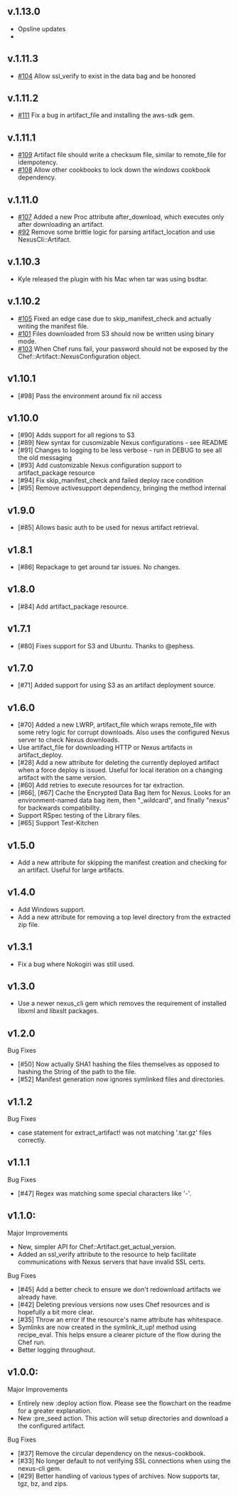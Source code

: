 ## v.1.13.0

* Opsline updates
*
## v.1.11.3

* [#104](https://github.com/RiotGames/artifact-cookbook/pull/104) Allow ssl_verify to exist in the data bag and be honored

## v.1.11.2

* [#111](https://github.com/RiotGames/artifact-cookbook/pull/111) Fix a bug in artifact_file and installing the aws-sdk gem.

## v.1.11.1

* [#109](https://github.com/RiotGames/artifact-cookbook/pull/109) Artifact file should write a checksum file, similar to remote_file for idempotency.
* [#108](https://github.com/RiotGames/artifact-cookbook/pull/108) Allow other cookbooks to lock down the windows cookbook dependency.

## v.1.11.0

* [#107](https://github.com/RiotGames/artifact-cookbook/pull/107) Added a new Proc attribute after_download, which executes only after downloading an artifact.
* [#92](https://github.com/RiotGames/artifact-cookbook/pull/92) Remove some brittle logic for parsing artifact_location and use NexusCli::Artifact.

## v.1.10.3

* Kyle released the plugin with his Mac when tar was using bsdtar.

## v.1.10.2

* [#105](https://github.com/RiotGames/artifact-cookbook/pull/105) Fixed an edge case due to skip_manifest_check and actually writing the manifest file.
* [#101](https://github.com/RiotGames/artifact-cookbook/pull/101) Files downloaded from S3 should now be written using binary mode.
* [#103](https://github.com/RiotGames/artifact-cookbook/pull/103) When Chef runs fail, your password should not be exposed by the Chef::Artifact::NexusConfiguration object.

## v1.10.1

* [#98] Pass the environment around fix nil access

## v1.10.0

* [#90] Adds support for all regions to S3
* [#89] New syntax for cusomizable Nexus configurations - see README
* [#91] Changes to logging to be less verbose - run in DEBUG to see all the old messaging
* [#93] Add customizable Nexus configuration support to artifact_package resource
* [#94] Fix skip_manifest_check and failed deploy race condition
* [#95] Remove activesupport dependency, bringing the method internal

## v1.9.0

* [#85] Allows basic auth to be used for nexus artifact retrieval.

## v1.8.1

* [#86] Repackage to get around tar issues. No changes.

## v1.8.0

* [#84] Add artifact_package resource.

## v1.7.1

* [#80] Fixes support for S3 and Ubuntu. Thanks to @ephess.

## v1.7.0

* [#71] Added support for using S3 as an artifact deployment source.

## v1.6.0

* [#70] Added a new LWRP, artifact\_file which wraps remote_file with some retry logic for corrupt downloads. Also uses the configured Nexus server to check Nexus downloads.
* Use artifact\_file for downloading HTTP or Nexus artifacts in artifact\_deploy.
* [#28] Add a new attribute for deleting the currently deployed artifact when a force deploy is issued. Useful for local iteration on a changing artifact with the same version.
* [#60] Add retries to execute resources for tar extraction.
* [#66], [#67] Cache the Encrypted Data Bag Item for Nexus. Looks for an environment-named data bag item, then "\_wildcard", and finally "nexus" for backwards compatibility.
* Support RSpec testing of the Library files.
* [#65] Support Test-Kitchen

## v1.5.0

* Add a new attribute for skipping the manifest creation and checking for an artifact. Useful for large artifacts.

## v1.4.0

* Add Windows support.
* Add a new attribute for removing a top level directory from the extracted zip file.

## v1.3.1

* Fix a bug where Nokogiri was still used.

## v1.3.0

* Use a newer nexus_cli gem which removes the requirement of installed libxml and libxslt packages.

## v1.2.0

Bug Fixes
* [#50] Now actually SHA1 hashing the files themselves as opposed to hashing the String of the path to the file.
* [#52] Manifest generation now ignores symlinked files and directories.

## v1.1.2

Bug Fixes
* case statement for extract_artifact! was not matching '.tar.gz' files correctly.

## v1.1.1

Bug Fixes
* [#47] Regex was matching some special characters like '-'.

## v1.1.0:

Major Improvements
* New, simpler API for Chef::Artifact.get_actual_version.
* Added an ssl_verify attribute to the resource to help facilitate communications with Nexus servers that have invalid SSL certs.

Bug Fixes
* [#45] Add a better check to ensure we don't redownload artifacts we already have.
* [#42] Deleting previous versions now uses Chef resources and is hopefully a bit more clear.
* [#35] Throw an error if the resource's name attribute has whitespace.
* Symlinks are now created in the symlink_it_up! method using recipe_eval. This helps ensure a clearer picture of the flow during the Chef run.
* Better logging throughout.

## v1.0.0:

Major Improvements
* Entirely new :deploy action flow. Please see the flowchart on the readme for a greater explanation.
* New :pre_seed action. This action will setup directories and download a the configured artifact.

Bug Fixes
* [#37] Remove the circular dependency on the nexus-cookbook.
* [#33] No longer default to not verifying SSL connections when using the nexus-cli gem.
* [#29] Better handling of various types of archives. Now supports tar, tgz, bz, and zips.
